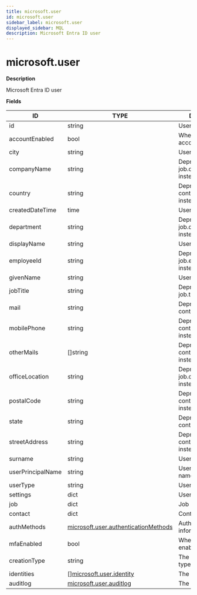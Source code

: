 ```yaml
---
title: microsoft.user
id: microsoft.user
sidebar_label: microsoft.user
displayed_sidebar: MQL
description: Microsoft Entra ID user
---
```


# microsoft.user

**Description**

Microsoft Entra ID user

**Fields**

| ID                | TYPE                                                                            | DESCRIPTION                                   |
| ----------------- | ------------------------------------------------------------------------------- | --------------------------------------------- |
| id                | string                                                                          | User Object ID                                |
| accountEnabled    | bool                                                                            | Whether the user account is enabled           |
| city              | string                                                                          | User city                                     |
| companyName       | string                                                                          | Deprecated: use job.companyName instead       |
| country           | string                                                                          | Deprecated: use contact.country instead       |
| createdDateTime   | time                                                                            | User create time                              |
| department        | string                                                                          | Deprecated: use job.department instead        |
| displayName       | string                                                                          | User display name                             |
| employeeId        | string                                                                          | Deprecated: use job.employeeId instead        |
| givenName         | string                                                                          | User given name                               |
| jobTitle          | string                                                                          | Deprecated: use job.title instead             |
| mail              | string                                                                          | Deprecated: use contact.email instead         |
| mobilePhone       | string                                                                          | Deprecated: use contact.mobilePhone instead   |
| otherMails        | &#91;&#93;string                                                                | Deprecated: use contact.otherMails instead    |
| officeLocation    | string                                                                          | Deprecated: use job.officeLocation instead    |
| postalCode        | string                                                                          | Deprecated: use contact.postalCode instead    |
| state             | string                                                                          | Deprecated: use contact.state instead         |
| streetAddress     | string                                                                          | Deprecated: use contact.streetAddress instead |
| surname           | string                                                                          | User surname                                  |
| userPrincipalName | string                                                                          | User service principal name                   |
| userType          | string                                                                          | User type                                     |
| settings          | dict                                                                            | User settings                                 |
| job               | dict                                                                            | Job information                               |
| contact           | dict                                                                            | Contact information                           |
| authMethods       | [microsoft.user.authenticationMethods](microsoft.user.authenticationmethods.md) | Authentication information                    |
| mfaEnabled        | bool                                                                            | Whether MFA is enabled for the user           |
| creationType      | string                                                                          | The user's creation type                      |
| identities        | &#91;&#93;[microsoft.user.identity](microsoft.user.identity.md)                 | The user's identities                         |
| auditlog          | [microsoft.user.auditlog](microsoft.user.auditlog.md)                           | The user's audit log                          |
